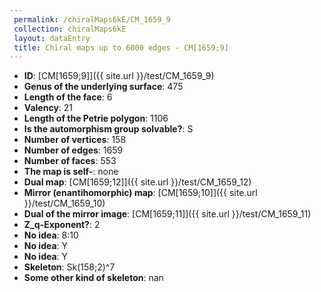 ```yaml
--- 
 permalink: /chiralMaps6kE/CM_1659_9 
 collection: chiralMaps6kE
 layout: dataEntry
 title: Chiral maps up to 6000 edges - CM[1659;9]
---
```


- **ID**: [CM[1659;9]]({{ site.url }}/test/CM_1659_9)
- **Genus of the underlying surface**: 475
- **Length of the face**: 6
- **Valency**: 21
- **Length of the Petrie polygon**: 1106
- **Is the automorphism group solvable?**: S
- **Number of vertices**: 158
- **Number of edges**: 1659
- **Number of faces**: 553
- **The map is self-**: none
- **Dual map**: [CM[1659;12]]({{ site.url }}/test/CM_1659_12)
- **Mirror (enantihomorphic) map**: [CM[1659;10]]({{ site.url }}/test/CM_1659_10)
- **Dual of the mirror image**: [CM[1659;11]]({{ site.url }}/test/CM_1659_11)
- **Z_q-Exponent?**: 2
- **No idea**:  8:10
- **No idea**: Y
- **No idea**: Y
- **Skeleton**: Sk(158;2)^7
- **Some other kind of skeleton**: nan
